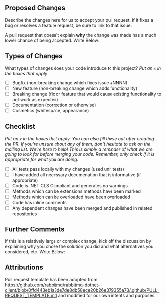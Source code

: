 ## Proposed Changes

Describe the changes here for us to accept your pull request. If it fixes a bug or
resolves a feature request, be sure to link to that issue.

A pull request that doesn't explain **why** the change was made has a much
lower chance of being accepted. Write Below:  


## Types of Changes

What types of changes does your code introduce to this project?
_Put an `x` in the boxes that apply_

- [ ] Bugfix (non-breaking change which fixes issue #NNNN)
- [ ] New feature (non-breaking change which adds functionality)
- [ ] Breaking change (fix or feature that would cause existing functionality to not work as expected)
- [ ] Documentation (correction or otherwise)
- [ ] Cosmetics (whitespace, appearance)

## Checklist

_Put an `x` in the boxes that apply. You can also fill these out after creating
the PR. If you're unsure about any of them, don't hesitate to ask on the
mailing list. We're here to help! This is simply a reminder of what we are
going to look for before merging your code. Remember, only check if it is appropriate
for what you are doing._

- [ ] All tests pass locally with my changes (used unit tests)
- [ ] I have added all necessary documenation that is informative (if appropriate)
- [ ] Code is .NET CLS Compliant and generates no warnings
- [ ] Methods which can be extensions methods have been marked
- [ ] Methods which can be overloaded have been overloaded
- [ ] Code has inline comments
- [ ] Any dependent changes have been merged and published in related repositories

## Further Comments

If this is a relatively large or complex change, kick off the discussion by
explaining why you chose the solution you did and what alternatives you
considered, etc. Write Below:  


## Attributions
Pull request template has been adopted from https://github.com/rabbitmq/rabbitmq-dotnet-client/blob/0ffd443eb1a3de7de8db58ece20b26e379355a73/.github/PULL_REQUEST_TEMPLATE.md
and modified for our own intents and purposes.
